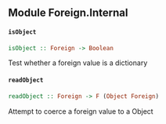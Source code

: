 ## Module Foreign.Internal

#### `isObject`

``` purescript
isObject :: Foreign -> Boolean
```

Test whether a foreign value is a dictionary

#### `readObject`

``` purescript
readObject :: Foreign -> F (Object Foreign)
```

Attempt to coerce a foreign value to a Object


